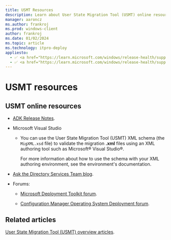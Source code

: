 ```yaml
---
title: USMT Resources
description: Learn about User State Migration Tool (USMT) online resources, including Microsoft Visual Studio and forums.
manager: aaroncz
ms.author: frankroj
ms.prod: windows-client
author: frankroj
ms.date: 01/02/2024
ms.topic: article
ms.technology: itpro-deploy
appliesto:
  - ✅ <a href="https://learn.microsoft.com/windows/release-health/supported-versions-windows-client" target="_blank">Windows 11</a>
  - ✅ <a href="https://learn.microsoft.com/windows/release-health/supported-versions-windows-client" target="_blank">Windows 10</a>
---
```


# USMT resources

## USMT online resources

- [ADK Release Notes](/windows-hardware/get-started/what-s-new-in-kits-and-tools).

- Microsoft Visual Studio

  - You can use the User State Migration Tool (USMT) XML schema (the `MigXML.xsd` file) to validate the migration **.xml** files using an XML authoring tool such as Microsoft® Visual Studio®.
  
    For more information about how to use the schema with your XML authoring environment, see the environment's documentation.

- [Ask the Directory Services Team blog](https://techcommunity.microsoft.com/t5/ask-the-directory-services-team/bg-p/AskDS).

- Forums:

  - [Microsoft Deployment Toolkit forum](/answers/topics/mem-mdt.html).

  - [Configuration Manager Operating System Deployment forum](/answers/topics/mem-cm-osd.html).

## Related articles

[User State Migration Tool (USMT) overview articles](usmt-topics.md).
